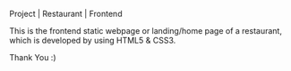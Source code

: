Project | Restaurant | Frontend

This is the frontend static webpage or landing/home page of a restaurant, which is developed by using HTML5 & CSS3.

Thank You :)